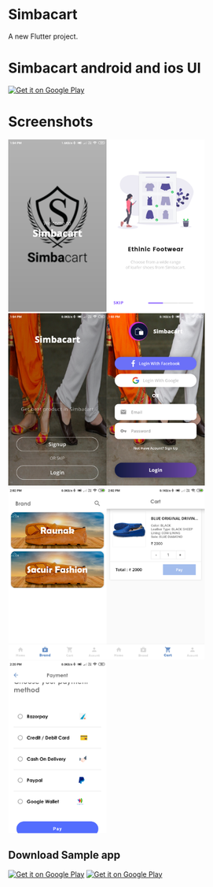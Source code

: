 # Simbacart

A new Flutter project.

# Simbacart android and ios UI

<a href=''><img alt='Get it on Google Play' src='https://play.google.com/intl/en_us/badges/images/generic/en_badge_web_generic.png' height="50px"/></a>


# Screenshots

<img src='s/1.png' width="200" height="350"/><img src='s/2.png' width="200" height="350"/><img src='s/3.png' width="200" height="350"/><img src='s/4.png' width="200" height="350"/><img src='s/5.png' width="200" height="350"/><img src='s/6.png' width="200" height="350"/><img src='s/7.png' width="200" height="350"/>

## Download Sample app
<a href=''><img alt='Get it on Google Play' src='s/p.png' height="50px"/></a>
<a href=''><img alt='Get it on Google Play' src='s/p.png' height="50px"/></a>


